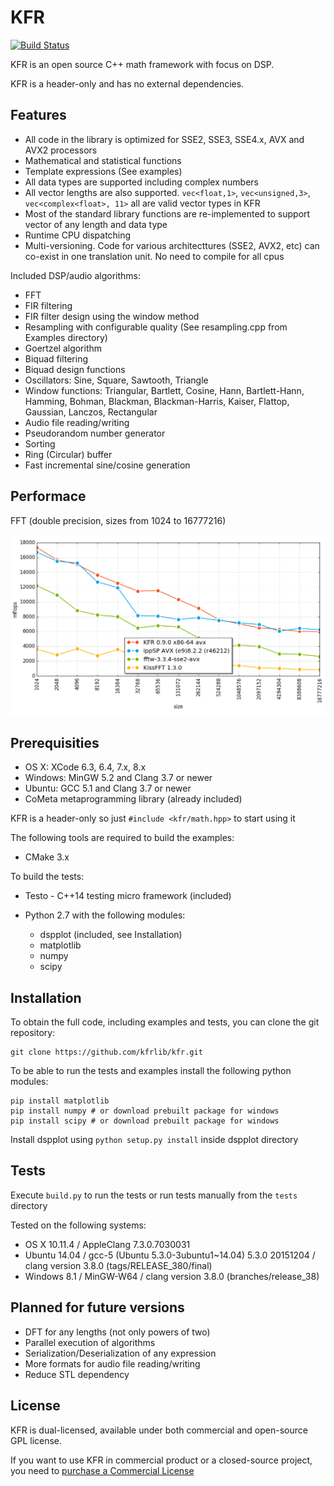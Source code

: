 # KFR

[![Build Status](https://travis-ci.org/kfrlib/kfr.svg)](https://travis-ci.org/kfrlib/kfr)

KFR is an open source C++ math framework with focus on DSP.

KFR is a header-only and has no external dependencies.

## Features

* All code in the library is optimized for SSE2, SSE3, SSE4.x, AVX and AVX2 processors
* Mathematical and statistical functions
* Template expressions (See examples)
* All data types are supported including complex numbers
* All vector lengths are also supported. `vec<float,1>`, `vec<unsigned,3>`, `vec<complex<float>, 11>` all are valid vector types in KFR
* Most of the standard library functions are re-implemented to support vector of any length and data type
* Runtime CPU dispatching
* Multi-versioning. Code for various architecttures (SSE2, AVX2, etc) can co-exist in one translation unit. No need to compile for all cpus

Included DSP/audio algorithms:

* FFT
* FIR filtering
* FIR filter design using the window method
* Resampling with configurable quality (See resampling.cpp from Examples directory)
* Goertzel algorithm
* Biquad filtering
* Biquad design functions
* Oscillators: Sine, Square, Sawtooth, Triangle
* Window functions: Triangular, Bartlett, Cosine, Hann, Bartlett-Hann, Hamming, Bohman, Blackman, Blackman-Harris, Kaiser, Flattop, Gaussian, Lanczos, Rectangular
* Audio file reading/writing
* Pseudorandom number generator
* Sorting
* Ring (Circular) buffer
* Fast incremental sine/cosine generation

## Performace

FFT (double precision, sizes from 1024 to 16777216)

![FFT Performance](img/fft_performance.png)
    
## Prerequisities

* OS X: XCode 6.3, 6.4, 7.x, 8.x
* Windows: MinGW 5.2 and Clang 3.7 or newer
* Ubuntu: GCC 5.1 and Clang 3.7 or newer
* CoMeta metaprogramming library (already included)

KFR is a header-only so just `#include <kfr/math.hpp>` to start using it

The following tools are required to build the examples:

* CMake 3.x

To build the tests:

* Testo - C++14 testing micro framework (included)
* Python 2.7 with the following modules:

  * dspplot (included, see Installation)
  * matplotlib
  * numpy
  * scipy

## Installation

To obtain the full code, including examples and tests, you can clone the git repository:

```
git clone https://github.com/kfrlib/kfr.git
```

To be able to run the tests and examples install the following python modules:

```
pip install matplotlib
pip install numpy # or download prebuilt package for windows
pip install scipy # or download prebuilt package for windows
```
Install dspplot using `python setup.py install` inside dspplot directory

## Tests

Execute `build.py` to run the tests or run tests manually from the `tests` directory

Tested on the following systems:

* OS X 10.11.4 / AppleClang 7.3.0.7030031
* Ubuntu 14.04 / gcc-5 (Ubuntu 5.3.0-3ubuntu1~14.04) 5.3.0 20151204 / clang version 3.8.0 (tags/RELEASE_380/final)
* Windows 8.1 / MinGW-W64 / clang version 3.8.0 (branches/release_38)


## Planned for future versions

* DFT for any lengths (not only powers of two)
* Parallel execution of algorithms
* Serialization/Deserialization of any expression
* More formats for audio file reading/writing
* Reduce STL dependency

## License

KFR is dual-licensed, available under both commercial and open-source GPL license.

If you want to use KFR in commercial product or a closed-source project, you need to [purchase a Commercial License](http://kfrlib.com/purchase-license)
